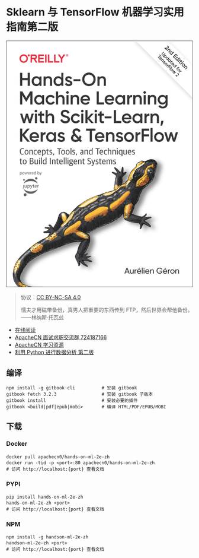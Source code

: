 # Sklearn 与 TensorFlow 机器学习实用指南第二版

![](cover.jpg)

> 协议：[CC BY-NC-SA 4.0](http://creativecommons.org/licenses/by-nc-sa/4.0/)
> 
> 懦夫才用磁带备份，真男人把重要的东西传到 FTP，然后世界会帮他备份。——林纳斯·托瓦兹

* [在线阅读](https://hands1ml.apachecn.org/)
* [ApacheCN 面试求职交流群 724187166](https://jq.qq.com/?_wv=1027&k=54ujcL3)
* [ApacheCN 学习资源](http://www.apachecn.org/)
* [利用 Python 进行数据分析 第二版](https://github.com/apachecn/pyda-2e-zh)

## 编译

```
npm install -g gitbook-cli          # 安装 gitbook
gitbook fetch 3.2.3                 # 安装 gitbook 子版本
gitbook install                     # 安装必要的插件
gitbook <build|pdf|epub|mobi>       # 编译 HTML/PDF/EPUB/MOBI
```


## 下载

### Docker

```
docker pull apachecn0/hands-on-ml-2e-zh
docker run -tid -p <port>:80 apachecn0/hands-on-ml-2e-zh
# 访问 http://localhost:{port} 查看文档
```

### PYPI

```
pip install hands-on-ml-2e-zh
hands-on-ml-2e-zh <port>
# 访问 http://localhost:{port} 查看文档
```

### NPM

```
npm install -g handson-ml-2e-zh
handson-ml-2e-zh <port>
# 访问 http://localhost:{port} 查看文档
```

